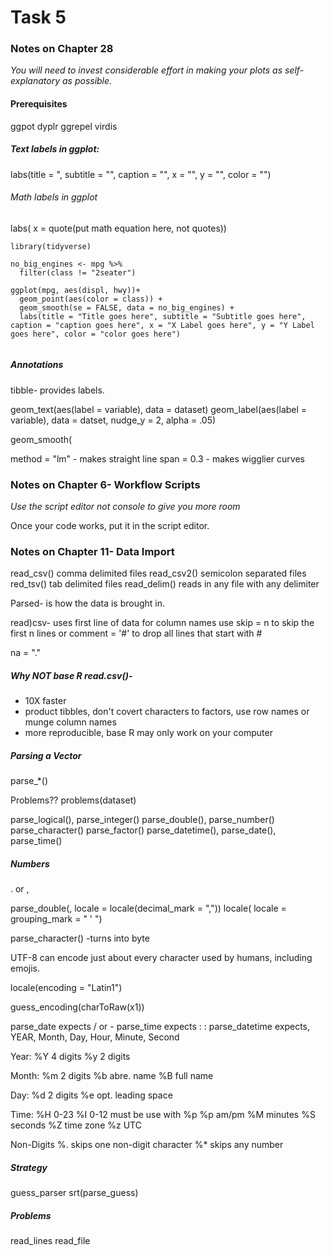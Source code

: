 # Task 5

### Notes on Chapter 28

*You will need to invest considerable effort in making your plots as self-explanatory as possible.*

#### Prerequisites

ggpot
dyplr
ggrepel
virdis

##### Text labels in ggplot:
labs(title = ", subtitle = "", caption = "", x = "", y = "", color = "")

###### Math labels in ggplot
labs( x = quote(put math equation here, not quotes))
```{r}
library(tidyverse)

no_big_engines <- mpg %>% 
  filter(class != "2seater")

ggplot(mpg, aes(displ, hwy))+
  geom_point(aes(color = class)) +
  geom_smooth(se = FALSE, data = no_big_engines) +
  labs(title = "Title goes here", subtitle = "Subtitle goes here", caption = "caption goes here", x = "X Label goes here", y = "Y Label goes here", color = "color goes here")
  
```

##### Annotations

tibble- provides labels.

geom_text(aes(label = variable), data = dataset)
geom_label(aes(label = variable), data = datset, nudge_y = 2, alpha = .05)

geom_smooth(

method = "lm" -  makes straight line
span = 0.3 - makes wigglier curves

### Notes on Chapter 6- Workflow Scripts

*Use the script editor not console to give you more room*

Once your code works, put it in the script editor.

### Notes on Chapter 11- Data Import

read_csv()  comma delimited files
read_csv2() semicolon separated files
red_tsv() tab delimited files
read_delim() reads in any file with any delimiter

Parsed- is how the data is brought in.

read)csv- uses first line of data for column names
use skip = n to skip the first n lines or comment = '#' to drop all lines that start with #

na = "."

##### Why NOT base R read.csv()-
* 10X faster
* product tibbles, don't covert characters to factors, use row names or munge column names
* more reproducible, base R may only work on your computer

##### Parsing a Vector
parse_*()

Problems??  problems(dataset)

parse_logical(), parse_integer()
parse_double(), parse_number()
parse_character()
parse_factor()
parse_datetime(), parse_date(), parse_time()

##### Numbers
. or ,

parse_double(, locale = locale(decimal_mark = ","))
locale( locale = grouping_mark = " ' ")

parse_character() -turns into byte

UTF-8 can encode just about every character used by humans, including emojis.

locale(encoding = "Latin1")

guess_encoding(charToRaw(x1))

parse_date expects / or -
parse_time expects : :
parse_datetime expects, YEAR, Month, Day, Hour, Minute, Second

Year:
%Y 4 digits
%y 2 digits

Month:
%m 2 digits
%b abre. name
%B full name

Day: 
%d 2 digits
%e opt. leading space

Time:
%H 0-23
%I 0-12 must be use with %p
%p am/pm
%M minutes
%S seconds
%Z time zone
%z UTC

Non-Digits
%. skips one non-digit character
%* skips any number

##### Strategy

guess_parser
srt(parse_guess)

##### Problems
read_lines
read_file
